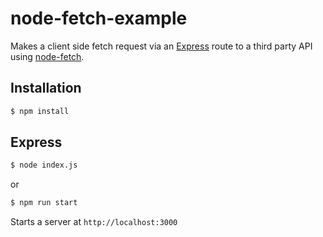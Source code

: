 # node-fetch-example

Makes a client side fetch request via an [Express](https://expressjs.com/) route to a third party API using [node-fetch](https://www.npmjs.com/package/node-fetch).

## Installation

```sh
$ npm install
```

## Express

```sh
$ node index.js
```

or

```sh
$ npm run start
```

Starts a server at `http://localhost:3000`
